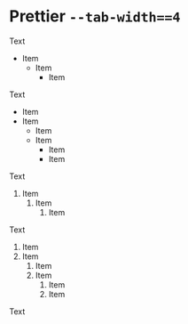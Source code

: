 # Prettier `--tab-width==4`

Text

-   Item
    -   Item
        -   Item

Text

-   Item
-   Item
    -   Item
    -   Item
        -   Item
        -   Item

Text

1. Item
    1. Item
        1. Item

Text

1. Item
2. Item
    1. Item
    2. Item
        1. Item
        2. Item

Text

<!-- markdownlint-configure-file
{
  "list-marker-space": {
    "ul_multi": 3,
    "ul_single": 3
  },
  "ul-indent": {
    "indent": 4
  }
}
-->
